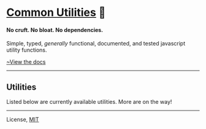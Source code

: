 # [Common Utilities](https://yowainwright.gitbook.io/common-utilities/) 🧰

#### No cruft. No bloat. No dependencies.

Simple, typed, _generally_ functional, documented, and tested javascript utility functions.

[~View the docs](https://yowainwright.gitbook.io/common-utilities/)

---

## Utilities

Listed below are currently available utilities. More are on the way!

<!--Packages Start-->

<!--Packages Stop--->

---

License, [MIT](./LICENSE)
